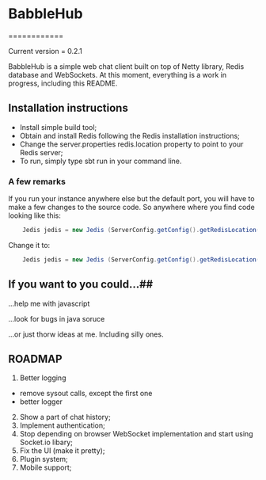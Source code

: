 # BabbleHub #
============

Current version = 0.2.1

BabbleHub is a simple web chat client built on top of Netty library, Redis database and WebSockets.
At this moment, everything is a work in progress, including this README.


## Installation instructions ##

 * Install simple build tool;
 * Obtain and install Redis following the Redis installation instructions;
 * Change the server.properties redis.location property to point to your Redis server;
 * To run, simply type sbt run in your command line.

### A few remarks ###
If you run your instance anywhere else but the default port, you will have to make a 
few changes to the source code.
So anywhere where you find code looking like this:
``` java
    Jedis jedis = new Jedis (ServerConfig.getConfig().getRedisLocation());
```
Change it to:
``` java
    Jedis jedis = new Jedis (ServerConfig.getConfig().getRedisLocation(), PORT_NUM);
```
## If you want to you could...##

...help me with javascript

...look for bugs in java soruce

...or just thorw ideas at me. Including silly ones.
## ROADMAP ##

 1. Better logging
   * remove sysout calls, except the first one
   * better logger
 2. Show a part of chat history;
 3. Implement authentication;
 4. Stop depending on browser WebSocket implementation and start using Socket.io libary;
 5. Fix the UI (make it pretty);
 6. Plugin system;
 7. Mobile support;

